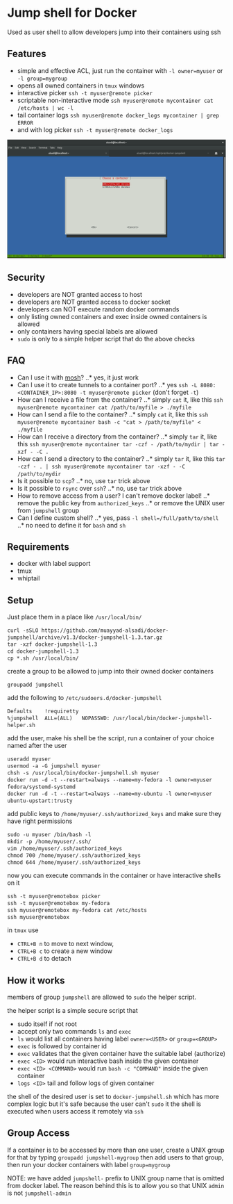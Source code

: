 # Jump shell for Docker

Used as user shell to allow developers jump into their containers using ssh

## Features

* simple and effective ACL, just run the container with `-l owner=myuser` or `-l group=mygroup`
* opens all owned containers in `tmux` windows
* interactive picker `ssh -t myuser@remote picker`
* scriptable non-interactive mode `ssh myuser@remote mycontainer cat /etc/hosts | wc -l`
* tail container logs `ssh myuser@remote docker_logs mycontainer | grep ERROR`
* and with log picker `ssh -t myuser@remote docker_logs`

![Container Picker](/picker.png)

## Security

* developers are NOT granted access to host
* developers are NOT granted access to docker socket
* developers can NOT execute random docker commands
* only listing owned containers and exec inside owned containers is allowed
* only containers having special labels are allowed
* `sudo` is only to a simple helper script that do the above checks

## FAQ

* Can I use it with [mosh](https://mosh.org/)?
..* yes, it just work
* Can I use it to create tunnels to a container port?
..* yes `ssh -L 8080:<CONTAINER_IP>:8080 -t myuser@remote picker` (don't forget `-t`)
* How can I receive a file from the container?
..* simply `cat` it, like this `ssh myuser@remote mycontainer cat /path/to/myfile > ./myfile`
* How can I send a file to the container?
..* simply `cat` it, like this `ssh myuser@remote mycontainer bash -c "cat > /path/to/myfile" < ./myfile`
* How can I receive a directory from the container?
..* simply `tar` it, like this `ssh myuser@remote mycontainer tar -czf - /path/to/mydir | tar -xzf - -C .`
* How can I send a directory to the container?
..* simply `tar` it, like this `tar -czf - . | ssh myuser@remote mycontainer tar -xzf - -C /path/to/mydir`
* Is it possible to `scp`?
..* no, use `tar` trick above
* Is it possible to `rsync` over `ssh`?
..* no, use `tar` trick above
* How to remove access from a user? I can't remove docker label!
..* remove the public key from `authorized_keys`
..* or remove the UNIX user from `jumpshell` group
* Can I define custom shell?
..* yes, pass `-l shell=/full/path/to/shell`
..* no need to define it for `bash` and `sh`

## Requirements

* docker with label support
* tmux
* whiptail

## Setup

Just place them in a place like `/usr/local/bin/`

```
curl -sSLO https://github.com/muayyad-alsadi/docker-jumpshell/archive/v1.3/docker-jumpshell-1.3.tar.gz
tar -xzf docker-jumpshell-1.3
cd docker-jumpshell-1.3
cp *.sh /usr/local/bin/
```

create a group to be allowed to jump into their owned docker containers

```
groupadd jumpshell
```

add the following to `/etc/sudoers.d/docker-jumpshell`

```
Defaults    !requiretty
%jumpshell	ALL=(ALL)	NOPASSWD: /usr/local/bin/docker-jumpshell-helper.sh
```

add the user, make his shell be the script, run a container of your choice named after the user

```
useradd myuser
usermod -a -G jumpshell myuser
chsh -s /usr/local/bin/docker-jumpshell.sh myuser
docker run -d -t --restart=always --name=my-fedora -l owner=myuser fedora/systemd-systemd
docker run -d -t --restart=always --name=my-ubuntu -l owner=myuser ubuntu-upstart:trusty
```

add public keys to `/home/myuser/.ssh/authorized_keys` and make sure they have right permissions

```
sudo -u myuser /bin/bash -l
mkdir -p /home/myuser/.ssh/
vim /home/myuser/.ssh/authorized_keys
chmod 700 /home/myuser/.ssh/authorized_keys
chmod 644 /home/myuser/.ssh/authorized_keys
```

now you can execute commands in the container or have interactive shells on it

```
ssh -t myuser@remotebox picker
ssh -t myuser@remotebox my-fedora
ssh myuser@remotebox my-fedora cat /etc/hosts
ssh myuser@remotebox
```

in `tmux` use

* `CTRL+B n` to move to next window,
* `CTRL+B c` to create a new window
* `CTRL+B d` to detach

## How it works

members of group `jumpshell` are allowed to `sudo` the helper script.

the helper script is a simple secure script that

* sudo itself if not root
* accept only two commands `ls` and `exec` 
* `ls` would list all containers having label `owner=<USER>` or `group=<GROUP>`
* `exec` is followed by container id
* `exec` validates that the given container have the suitable label (authorize)
* `exec <ID>` would run interactive bash inside the given container
* `exec <ID> <COMMAND>` would run `bash -c "COMMAND"` inside the given container
* `logs <ID>` tail and follow logs of given container

the shell of the desired user is set to `docker-jumpshell.sh`
which has more complex logic but it's safe because the user can't `sudo` it
the shell is executed when users access it remotely via `ssh`

## Group Access

If a container is to be accessed by more than one user,
create a UNIX group for that by typing `groupadd jumpshell-mygroup`
then add users to that group, then run your docker containers with label `group=mygroup`

NOTE: we have added `jumpshell-` prefix to UNIX group name
that is omitted from docker label. The reason behind this 
is to allow you so that UNIX `admin` is not `jumpshell-admin`

